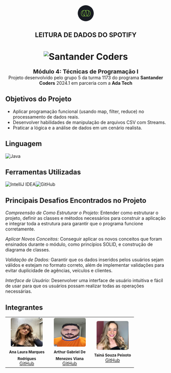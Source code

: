 <div align="center">
  <img alt="Ada" style="border-radius: 50%; width: 50px;" src="FotosReadme/Ada.png">
  <h1 style="font-size: 20px;"><b>LEITURA DE DADOS DO SPOTIFY</b></h1>
</div>

<h1 align="center">
  <img alt="Santander Coders" src="https://ada-strapi-production.s3.sa-east-1.amazonaws.com/Thumb_Meta_20_f25502065b.png" width="350" height="210">
</h1>

<div align="center">
<b><span style="font-size: 18px;">Módulo 4: Técnicas de Programação I </span></b><br>Projeto desenvolvido pelo grupo 5 da turma 1173 do programa <b>Santander Coders</b> 2024.1 em parceria com a <b>Ada Tech</b>
</div>

## Objetivos do Projeto
- Aplicar programação funcional (usando map, filter, reduce) no 
processamento de dados reais.<br>
- Desenvolver habilidades de manipulação de arquivos CSV com Streams.<br>
- Praticar a lógica e a análise de dados em um cenário realista.<br>

## Linguagem
![Java](https://img.shields.io/badge/java-%23ED8B00.svg?style=for-the-badge&logo=openjdk&logoColor=white)

## Ferramentas Utilizadas
![IntelliJ IDEA](https://img.shields.io/badge/IntelliJ_IDEA-000000.svg?style=for-the-badge&logo=intellij-idea&logoColor=white)![GitHub](https://img.shields.io/badge/github-%23121011.svg?style=for-the-badge&logo=github&logoColor=white)

## Principais Desafios Encontrados no Projeto
*Compreensão de Como Estruturar o Projeto:* Entender como estruturar o projeto, definir as classes e métodos necessários para construir a aplicação e integrar toda a estrutura para garantir que o programa funcione corretamente.

*Aplicar Novos Conceitos:* Conseguir aplicar os novos conceitos que foram ensinados durante o módulo, como princípios SOLID, e construção de diagrama de classes.

*Validação de Dados:* Garantir que os dados inseridos pelos usuários sejam válidos e estejam no formato correto, além de implementar validações para evitar duplicidade de agências, veículos e clientes.

*Interface de Usuário:* Desenvolver uma interface de usuário intuitiva e fácil de usar para que os usuários possam realizar todas as operações necessárias.

## Integrantes
<table align="center" style="width: 80%;">
  <tr>
    <td align="center" style="width: 20%;">
      <img style="border-radius: 5%;" src="FotosReadme/LauraFoto.jpeg" height="90px" width="100px;" alt=""/><br />
      <sub><b>Ana Laura Marques Rodrigues</b></sub><br />
      <a href="https://github.com/lauluah" target="_blank">GitHub</a>
    </td>
    <td align="center" style="width: 20%;">
      <img style="border-radius: 5%;" src="FotosReadme/Arthur.jpeg" height="90px" width="100px;" alt=""/><br />
      <sub><b>Arthur Gabriel De Menezes Viana</b></sub><br />
      <a href="https://github.com/arthurgmv" target="_blank">GitHub</a>
    </td>
    <td align="center" style="width: 20%;">
      <img style="border-radius: 5%;" src="FotosReadme/Taina.jpeg" height="90px" width="100px;" alt=""/><br />
      <sub><b>Tainá Souza Peixoto</b></sub><br />
      <a href="https://github.com/peixotots" target="_blank">GitHub</a>
    </td>
  </tr>
</table>

